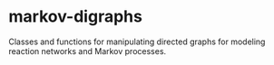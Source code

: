 # markov-digraphs
Classes and functions for manipulating directed graphs for modeling reaction networks and Markov processes.
